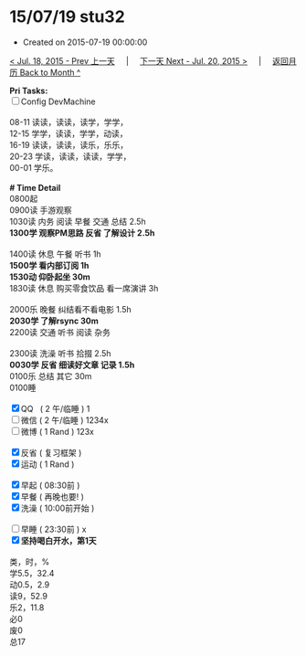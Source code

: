 # 15/07/19 stu32

- Created on 2015-07-19 00:00:00

[< Jul. 18, 2015 - Prev 上一天](/lifelogs/2015/07/d18.md) &nbsp; &nbsp; | &nbsp; &nbsp; [下一天 Next - Jul. 20, 2015 >](/lifelogs/2015/07/d20.md) &nbsp; &nbsp; |  &nbsp; &nbsp; [返回月历 Back to Month ^](/lifelogs/2015/07/index.md)
<br/><div><b>Pri Tasks:</b></div><div><input type="checkbox"/>Config DevMachine</div><div><br/></div><div>08-11 读读，读读，读学，学学，</div><div>12-15 学学，读读，学学，动读，</div><div>16-19 读读，读读，读乐，乐乐，</div><div>20-23 学读，读读，读读，学学，</div><div>00-01 学乐。</div><div><br/></div><div><b># Time Detail</b></div><div>0800起</div><div>0900读 手游观察</div><div>1030读 内务 阅读 早餐 交通 总结 2.5h</div><div><b>1300学 观察PM思路 反省 了解设计 2.5h</b></div><div><br/></div><div>1400读 休息 午餐 听书 1h</div><div><b>1500学 看内部订阅 1h</b></div><div><b>1530动 仰卧起坐 30m</b></div><div>1830读 休息 购买零食饮品 看一席演讲 3h</div><div><br/></div><div>2000乐 晚餐 纠结看不看电影 1.5h</div><div><b>2030学 了解rsync 30m</b></div><div>2200读 交通 听书 阅读 杂务</div><div><br/></div><div>2300读 洗澡 听书 拾掇 2.5h</div><div><b>0030学 反省 细读好文章 记录 1.5h</b></div><div>0100乐 总结 其它 30m</div><div>0100睡</div><div><br/></div><div><input checked="true" type="checkbox"/>QQ   ( 2 午/临睡 ) 1</div><div><input type="checkbox"/>微信 ( 2 午/临睡 ) 1234x</div><div><input type="checkbox"/>微博 ( 1 Rand ) 123x</div><div><br/></div><div><input checked="true" type="checkbox"/>反省 ( 复习框架 )</div><div><input checked="true" type="checkbox"/>运动 ( 1 Rand )</div><div><br/></div><div><input checked="true" type="checkbox"/>早起 ( 08:30前 )</div><div><input checked="true" type="checkbox"/>早餐 ( 再晚也要! )</div><div><input checked="true" type="checkbox"/>洗澡 ( 10:00前开始 )</div><div><br/></div><div><input type="checkbox"/>早睡 ( 23:30前 ) x</div><div><b><input checked="true" type="checkbox"/></b><b>坚持喝白开水，第1天</b></div><div><br/></div><div>类，时，%</div><div>学5.5，32.4</div><div>动0.5，2.9</div><div>读9，52.9</div><div>乐2，11.8</div><div>必0</div><div>废0</div><div>总17</div>

